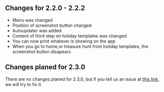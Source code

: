 ## Changes for 2.2.0 - 2.2.2
- Menu was changed
- Position of screenshot button changed
- Autoupdater was added
- Content of third step on holiday templates was changed
- You can now print whatever is showing on the app
- When you go to home,or treasure hunt from holiday templates, the screenshot button disapears

## Changes planed for 2.3.0
There are no changes planed for 2.3.0, but if you tell us an issue at [this link](https://github.com/rayyansaidi-com/app/issues), we will try to fix it.
